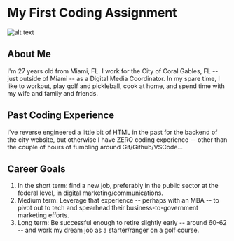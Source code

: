 # My First Coding Assignment #
![alt text](https://i.pinimg.com/736x/da/bb/04/dabb041f8375a2a57d6bfc709e09c1e1.jpg)
## About Me ##
I'm 27 years old from Miami, FL. I work for the City of Coral Gables, FL -- just outside of Miami -- as a Digital Media Coordinator. In my spare time, I like to workout, play golf and pickleball, cook at home, and spend time with my wife and family and friends.
## Past Coding Experience ##
I've reverse engineered a little bit of HTML in the past for the backend of the city website, but otherwise I have ZERO coding experience -- other than the couple of hours of fumbling around Git/Github/VSCode...
## Career Goals ##
1. In the short term: find a new job, preferably in the public sector at the federal level, in digital marketing/communications.
2. Medium term: Leverage that experience -- perhaps with an MBA -- to pivot out to tech and spearhead their business-to-government marketing efforts.
3. Long term: Be successful enough to retire slightly early -- around 60-62 -- and work my dream job as a starter/ranger on a golf course.